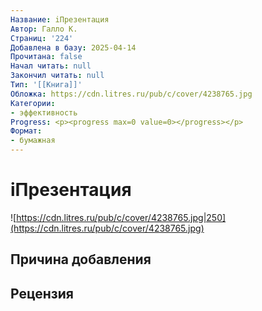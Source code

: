 ```yaml
---
Название: iПрезентация
Автор: Галло К.
Страниц: '224'
Добавлена в базу: 2025-04-14
Прочитана: false
Начал читать: null
Закончил читать: null
Тип: '[[Книга]]'
Обложка: https://cdn.litres.ru/pub/c/cover/4238765.jpg
Категории:
- эффективность
Progress: <p><progress max=0 value=0></progress></p>
Формат:
- бумажная
---
```

# iПрезентация

![https://cdn.litres.ru/pub/c/cover/4238765.jpg|250](https://cdn.litres.ru/pub/c/cover/4238765.jpg)

## Причина добавления


## Рецензия